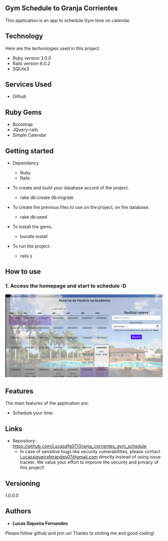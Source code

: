 ## Gym Schedule to Granja Corrientes
This application is an app to schedule Gym time on calendar.


## Technology 

Here are the technologies used in this project.

* Ruby version  3.0.0
* Rails version 6.0.2
* SQLite3

## Services Used

* Github

## Ruby Gems

* Bootstrap
* JQuery-rails
* Simple Calendar


## Getting started

* Dependency
  - Ruby  
  - Rails

* To create and build your database accord of the project.
  - rake db:create db:migrate
  
* To create the previous files to use on the project, on the database.
  - rake db:seed
  
* To install the gems.
  - bundle install
  
* To run the project.
  - rails s

## How to use

### 1. Access the homepage and start to schedule :D

![Homepage image](https://github.com/Lucasdfg07/Granja_corrientes_gym_schedule/blob/master/public/readme/schedule.png)

## Features

The main features of the application are:
 - Schedule your time.


## Links
  - Repository: https://github.com/Lucasdfg07/Granja_corrientes_gym_schedule
    - In case of sensitive bugs like security vulnerabilities, please contact
      Lucassiqueiraferandes07@gmail.com directly instead of using issue tracker. We value your effort
      to improve the security and privacy of this project!

  ## Versioning

  1.0.0.0


  ## Authors

  * **Lucas Siqueira Fernandes** 

  Please follow github and join us!
  Thanks to visiting me and good coding!
